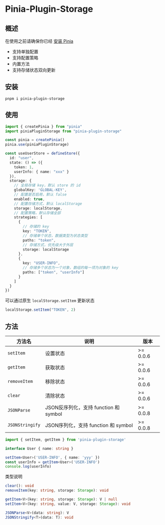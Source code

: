 # Pinia-Plugin-Storage

## 概述

在使用之前请确保你已经 [安装 Pinia](https://pinia.vuejs.org/zh/getting-started.html)

- 支持单独配置
- 支持配置策略
- 内置方法
- 支持存储状态双向更新

## 安装

```
pnpm i pinia-plugin-storage
```

## 使用

```ts
import { createPinia } from "pinia"
import piniaPluginStorage from "pinia-plugin-storage"

const pinia = createPinia()
pinia.use(piniaPluginStorage)

const useUserStore = defineStore({
  id: "user",
  state: () => ({
    token: 1,
    userInfo: { name: "xxx" }
  }),
  storage: {
    // 全局存储 key，默认 store 的 id
    globalKey: 'GLOBAL-KEY',
    // 配置是否启用，默认 false
    enabled: true,
    // 配置存储方式，默认 localStorage
    storage: localStorage,
    // 配置策略，默认存储全部
    strategies: [
      {
        // 存储的 key
        key: "TOKEN",
        // 存储单个状态，数据类型为状态类型
        paths: "token",
        // 存储方式，优先级大于外层
        storage: localStorage
      },
      {
        key: "USER-INFO",
        // 存储多个状态为一个对象，数组的每一项为对象的 key
        paths: ["token", "userInfo"]
      }
    ]
  }
})
```

可以通过原生 `localStorage.setItem` 更新状态

```ts
localStorage.setItem("TOKEN", 2)
```

## 方法

| 方法名    | 说明     | 版本     |
| --------- | -------- | -------- |
| `setItem` | 设置状态 | >= 0.0.6 |
| `getItem` | 获取状态 | >= 0.0.6 |
| `removeItem` | 移除状态 | >= 0.0.6 |
| `clear` | 清除状态 | >= 0.0.6 |
| `JSONParse` | JSON反序列化，支持 function 和 symbol | >= 0.0.8 |
| `JSONStringify` | JSON序列化，支持 function 和 symbol | >= 0.0.8 |

```ts
import { setItem, getItem } from 'pinia-plugin-storage'

interface User { name: string }

setItem<User>('USER-INFO', { name: 'yyy' })
const userInfo = getItem<User>('USER-INFO')
console.log(userInfo)
```

类型说明

```ts
clear(): void
removeItem(key: string, storage: Storage): void

getItem<V>(key: string, storage: Storage): V | null
setItem<V>(key: string, value: V, storage: Storage): void

JSONParse<V>(data: string): V
JSONStringify<T>(data: T): void
```

